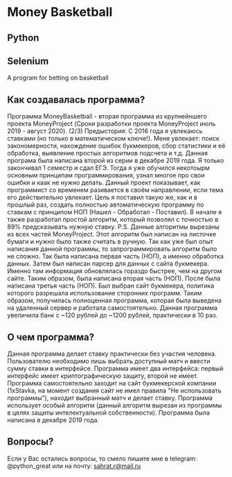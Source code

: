 # Money Basketball
## Python
## Selenium

A program for betting on basketball

## Как создавалась программа?
Программа MoneyBasketball - вторая программа из крупнейншего проекта MoneyProject (Сроки разработки проекта MoneyProject июль 2019 - август 2020).
(2/3)
Предыстория: С 2016 года я увлекаюсь ставками (но только в математическом ключе!). Меня увлекает: поиск закономерности, нахождение ошибок букмекеров, сбор статистики и её обработка, выявление простых алгоритмов подсчета и т.д.
Данная програма была написана второй из серии в декабре 2019 года. Я только закончивал 1 семестр и сдал ЕГЭ. Тогда я уже обучился некотоырм основным принципам программирования, узнал многое про свои ошибки и каак не нужно делать.
Данный проект показывает, как программист со временем разивается в своём направлении, если тема его действительно увлекает. Цель я поставил такую же, как и в прошлый раз, создать полностью автоматическую программу по ставкам с принципом НОП (Нашел - Обработал - Поставил).
В начале я также разработал простой алгоритм, который позволял с точностью в 89% предсказывать нужную ставку. P.S. Данные алгоритмы вырезаны из всех частей MoneyProject.
Этот алгоритм был написан на листочке бумаги и нужно было также считать в ручную. Так как уже был опыт написания данной программы, то запрограммировать алгоритм было не сложно. Так была написана первая часть (НОП), а именно обработка данных.
Затем был написан парсер для данных с сайта букмекера. Именно там информация обновлялась гораздо быстрее, чем на другом сайте. Таким образом, была написана вторая часть (НОП).
После была написана третья часть (НОП). Был выбран сайт букмекера, политика которого разрешала использование сторонних программ.
Таким образом, получилась полноценная программа, которая была выведена на удаленный сервер и работала самостоятельно.
Данная программа увеличила банк с ~120 рублей до ~1200 рублей, практически в 10 раз.

## О чем программа?
Данная программа делает ставку практически без участия человека. Пользователю необходимо лишь выбрать доступный матч и ввести сумму ставки в интерфейсе. 
Программа имеет два интерфейса: первый интерфейс имеет криптографическую защиту, второй не имеет.
Программа самостоятельно заходит на сайт букмекерской компании (1xStavka, на момент создания сайт не имел правила "Не использовать программы"), находит выбранный матч и делает ставку.
Программа использует особый алгоритм (данный алгоритм вырезан из программы в целях защиты интелектуальной собственности).
Программа была написана в декабре 2019 года.

## Вопросы?
Если у Вас остались вопросы, то смело пишите мне в telegram: @python_great или на почту: sahrat.r@mail.ru
